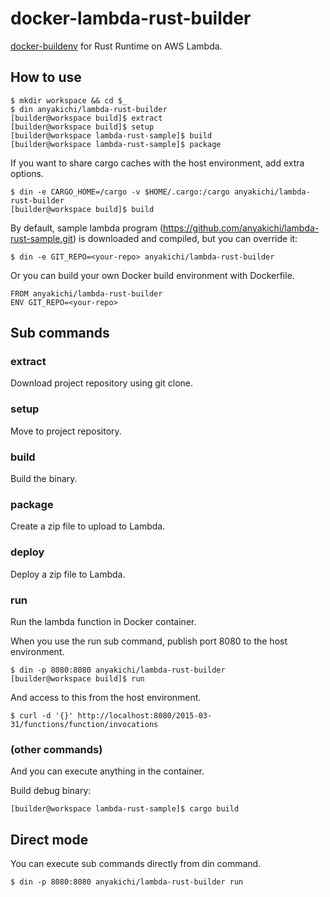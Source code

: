 # docker-lambda-rust-builder

[docker-buildenv](https://github.com/anyakichi/docker-buildenv) for Rust
Runtime on AWS Lambda.

## How to use

```
$ mkdir workspace && cd $_
$ din anyakichi/lambda-rust-builder
[builder@workspace build]$ extract
[builder@workspace build]$ setup
[builder@workspace lambda-rust-sample]$ build
[builder@workspace lambda-rust-sample]$ package
```

If you want to share cargo caches with the host environment, add extra options.

```
$ din -e CARGO_HOME=/cargo -v $HOME/.cargo:/cargo anyakichi/lambda-rust-builder
[builder@workspace build]$ build
```

By default, sample lambda program
(https://github.com/anyakichi/lambda-rust-sample.git) is downloaded and
compiled, but you can override it:

```
$ din -e GIT_REPO=<your-repo> anyakichi/lambda-rust-builder
```

Or you can build your own Docker build environment with Dockerfile.

```
FROM anyakichi/lambda-rust-builder
ENV GIT_REPO=<your-repo>
```

## Sub commands

### extract

Download project repository using git clone.

### setup

Move to project repository.

### build

Build the binary.

### package

Create a zip file to upload to Lambda.

### deploy

Deploy a zip file to Lambda.

### run

Run the lambda function in Docker container.

When you use the run sub command, publish port 8080 to the host environment.

```
$ din -p 8080:8080 anyakichi/lambda-rust-builder
[builder@workspace build]$ run
```

And access to this from the host environment.

```
$ curl -d '{}' http://localhost:8080/2015-03-31/functions/function/invocations
```

### (other commands)

And you can execute anything in the container.

Build debug binary:

```
[builder@workspace lambda-rust-sample]$ cargo build
```

## Direct mode

You can execute sub commands directly from din command.

```
$ din -p 8080:8080 anyakichi/lambda-rust-builder run
```

